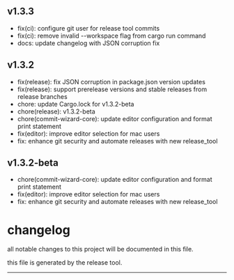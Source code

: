 ## v1.3.3

- fix(ci): configure git user for release tool commits
- fix(ci): remove invalid --workspace flag from cargo run command
- docs: update changelog with JSON corruption fix

## v1.3.2

- fix(release): fix JSON corruption in package.json version updates
- fix(release): support prerelease versions and stable releases from release branches
- chore: update Cargo.lock for v1.3.2-beta
- chore(release): v1.3.2-beta
- chore(commit-wizard-core): update editor configuration and format print statement
- fix(editor): improve editor selection for mac users
- fix: enhance git security and automate releases with new release_tool

## v1.3.2-beta

- chore(commit-wizard-core): update editor configuration and format print statement
- fix(editor): improve editor selection for mac users
- fix: enhance git security and automate releases with new release_tool

# changelog

all notable changes to this project will be documented in this file.

this file is generated by the release tool.

--- 